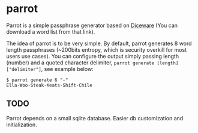# parrot

Parrot is a simple passphrase generator based on [Diceware](https://theworld.com/~reinhold/diceware.html) (You can download a word list from that link).

The idea of parrot is to be very simple. By default, parrot generates 8 word length passphrases (~200bits entropy, which is security overkill for most users use cases). You can configure the output simply passing length (number) and a quoted character delimiter, `parrot generate [length] ["delimiter"]`, see example below:

```shell
$ parrot generate 6 "-"
Ella-Woo-Steak-Keats-Shift-Chile
```

## TODO

Parrot depends on a small sqlite database. Easier db customization and initialization.
